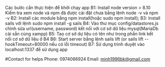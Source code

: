 Các bước cần thực hiện để  khởi chạy app
B1: Install node version > 8.10 Kiểm tra xem node và npm đã được cài đặt chưa bằng lệnh node -v và npm -v
B2: Install các module bằng npm install(hoặc sudo npm install);
B3: Install sails với lệnh sudo npm install -g sails
B4: Vào thư mục config/datastores.js chỉnh sửa url(username, password) kết nối với cơ sở dữ liệu mysql(MariaDb cài sẵn cùng xampp)
B5: Taọ cơ sở dự liệu có tên như trong phần link kết nối cơ sở dữ liệu ở B4
B6: Start server bằng lệnh sails lift (or sails lift --hookTimeout=80000 nếu có lỗi timeout)
B7: Sử dụng trình duyệt vào localhost:1337 để sử dụng app


#Contact for helps
Phone: 0974066924
Email: minh1996bk@gmail.com
